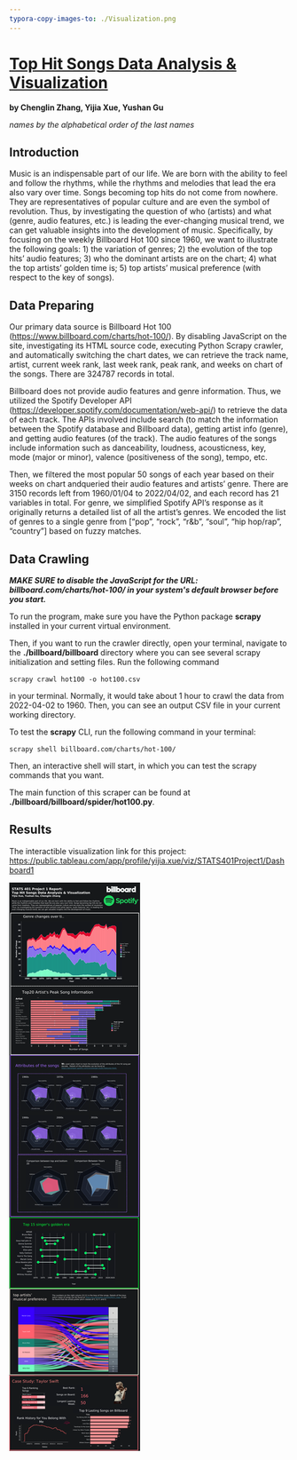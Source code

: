 ```yaml
---
typora-copy-images-to: ./Visualization.png
---
```


# <u>**Top Hit Songs Data Analysis & Visualization**</u>

**by Chenglin Zhang, Yijia Xue, Yushan Gu**

*names by the alphabetical order of the last names*

## Introduction

Music is an indispensable part of our life. We are born with the ability to feel and follow the rhythms, while the rhythms and melodies that lead the era also vary over time. Songs becoming top hits do not come from nowhere. They are representatives of popular culture and are even the symbol of revolution. Thus, by investigating the question of who (artists) and what (genre, audio features, etc.) is leading the ever-changing musical trend, we can get valuable insights into the development of music. Specifically, by focusing on the weekly Billboard Hot 100 since 1960, we want to illustrate the following goals: 1) the variation of genres; 2) the evolution of the top hits’ audio features; 3) who the dominant artists are on the chart; 4) what the top artists’ golden time is; 5) top artists’ musical preference (with respect to the key of songs).

## Data Preparing 

Our primary data source is Billboard Hot 100 (https://www.billboard.com/charts/hot-100/). By disabling JavaScript on the site, investigating its HTML source code, executing Python Scrapy crawler, and automatically switching the chart dates, we can retrieve the track name, artist, current week rank, last week rank, peak rank, and weeks on chart of the songs. There are 324787 records in total.

Billboard does not provide audio features and genre information. Thus, we utilized the Spotify Developer API (https://developer.spotify.com/documentation/web-api/) to retrieve the data of each track. The APIs involved include search (to match the information between the Spotify database and Billboard data), getting artist info (genre), and getting audio features (of the track). The audio features of the songs include information such as danceability, loudness, acousticness, key, mode (major or minor), valence (positiveness of the song), tempo, etc.

Then, we filtered the most popular 50 songs of each year based on their weeks on chart andqueried their audio features and artists’ genre. There are 3150 records left from 1960/01/04 to 2022/04/02, and each record has 21 variables in total. For genre, we simplified Spotify API’s response as it originally returns a detailed list of all the artist’s genres. We encoded the list of genres to a single genre from [“pop”, “rock”, “r&b”, “soul”, “hip hop/rap”, “country”] based on fuzzy matches.

## Data Crawling

***MAKE SURE to disable the JavaScript for the URL: billboard.com/charts/hot-100/ in your system's default browser before you start.***

To run the program, make sure you have the Python package **scrapy** installed in your current virtual environment.

Then, if you want to run the crawler directly, open your terminal, navigate to the **./billboard/billboard** directory where you can see several scrapy initialization and setting files. Run the following command 

```shell
scrapy crawl hot100 -o hot100.csv
```

in your terminal. Normally, it would take about 1 hour to crawl the data from 2022-04-02 to 1960. Then, you can see an output CSV file in your current working directory.

To test the **scrapy** CLI, run the following command in your terminal:

```shell
scrapy shell billboard.com/charts/hot-100/
```

Then, an interactive shell will start, in which you can test the scrapy commands that you want.

The main function of this scraper can be found at **./billboard/billboard/spider/hot100.py**.

## **Results**

The interactible visualization link for this project: https://public.tableau.com/app/profile/yijia.xue/viz/STATS401Project1/Dashboard1

![Visualization](Visualization.png)
